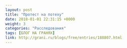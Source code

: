 ```yaml
---
layout: post
title: "Протест на потеху"
date: 2018-01-01 22:31:15 +0000
weight: 3
categories: "Расследования"
tags: [БЛОГ НА ГРАНЯХ]
link: http://grani.ru/blogs/free/entries/188807.html
---
```

